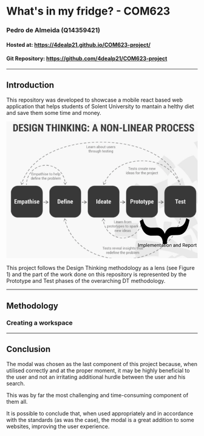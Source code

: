 # What's in my fridge? - COM623

### Pedro de Almeida (Q14359421)

#### Hosted at: https://4dealp21.github.io/COM623-project/

#### Git Repository: https://github.com/4dealp21/COM623-project

---

## Introduction

This repository was developed to showcase a mobile react based web application that helps students of Solent University to mantain a helthy diet and save them some time and money.


![design thinking](./src/Components/my-fridge/assets/design-thinking-2.png)


This project follows the Design Thinking methodology as a lens (see Figure 1) and the part of the work done on this repository is represented by the Prototype and Test phases of the overarching DT methodology.



---

## Methodology

### Creating a workspace

---

## Conclusion

The modal was chosen as the last component of this project because, when utilised correctly and at the proper moment, it may be highly beneficial to the user and not an irritating additional hurdle between the user and his search.



This was by far the most challenging and time-consuming component of them all.



It is possible to conclude that, when used appropriately and in accordance with the standards (as was the case), the modal is a great addition to some websites, improving the user experience.